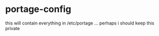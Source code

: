# portage-config
this will contain everything in /etc/portage ... perhaps i should keep this private
